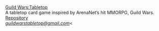[Guild Wars:Tabletop](https://guildwarstabletop.github.io)<br>
A tabletop card game inspired by ArenaNet’s hit MMORPG, Guild Wars.<br>
[Repository](https://github.com/guildwarstabletop/guildwarstabletop.github.io)<br>
<i>guildwarstabletop@gmail.com</i><
